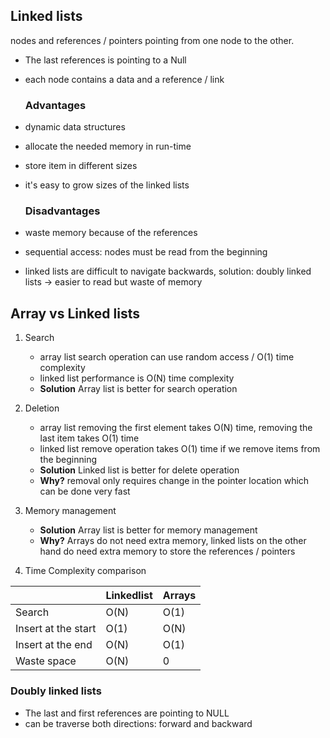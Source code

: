 ## Linked lists

nodes and references / pointers pointing from one node to the other.

* The last references is pointing to a Null
* each node contains a data and a reference / link

     ### Advantages

* dynamic data structures
* allocate the needed memory in run-time
* store item in different sizes
* it's easy to grow sizes of the linked lists

     ### Disadvantages

* waste memory because of the references
* sequential access: nodes must be read from the beginning 
* linked lists are difficult to navigate backwards, solution: doubly linked lists -> easier to read but waste of memory

## Array vs Linked lists

1. Search
    * array list search operation can use random access / O(1) time complexity
    * linked list performance is O(N) time complexity
    * **Solution** Array list is better for search operation

1. Deletion
    * array list removing the first element takes O(N) time, removing the last item takes O(1) time
    * linked list remove operation takes O(1) time if we remove items from the beginning
    * **Solution** Linked list is better for delete operation
    * **Why?** removal only requires change in the pointer location which can be done very fast

1. Memory management
    * **Solution** Array list is better for memory management
    * **Why?** Arrays do not need extra memory, linked lists on the other hand do need extra memory to store the references / pointers 

1. Time Complexity comparison

|                     | Linkedlist | Arrays |
|---------------------|------------|--------|
| Search              | O(N)       | O(1)   |
| Insert at the start | O(1)       | O(N)   |
| Insert at the end   | O(N)       | O(1)   |
| Waste space         | O(N)       | 0      |

### Doubly linked lists

* The last and first references are pointing to NULL
* can be traverse both directions: forward and backward